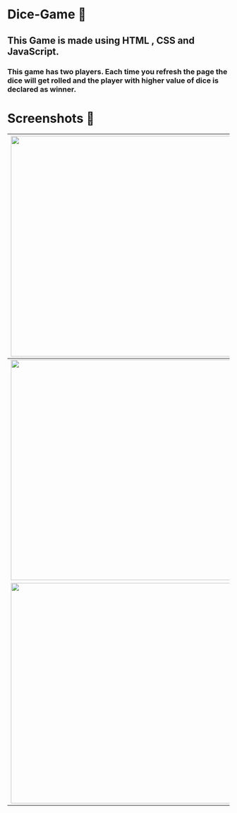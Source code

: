 # Dice-Game 🎲
## This Game is made using HTML , CSS and JavaScript.
### This game has two players. Each time you refresh the page the dice will get rolled and the player with higher value of dice is declared as winner.

# Screenshots 📸

|<img src="https://user-images.githubusercontent.com/65064180/122987655-754a9080-d3be-11eb-8f3a-f12b4cc27c39.png" height="500" width="800" />|
|---|
|<img src="https://user-images.githubusercontent.com/65064180/122987662-77145400-d3be-11eb-8051-996c396dc2a1.png" height="500" width="800" />|
|<img src="https://user-images.githubusercontent.com/65064180/122987664-77acea80-d3be-11eb-8209-f4df1259be45.png" height="500" width="800" />|
